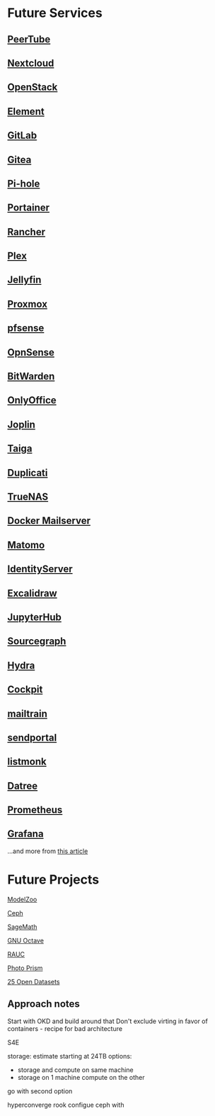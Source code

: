 # Future Services

## [PeerTube](https://github.com/Chocobozzz/PeerTube)

## [Nextcloud](https://github.com/nextcloud)

## [OpenStack](https://www.openstack.org/)

## [Element](https://element.io/)

## [GitLab](https://about.gitlab.com/install/)

## [Gitea](https://github.com/go-gitea/gitea)

## [Pi-hole](https://pi-hole.net/)

## [Portainer](https://www.portainer.io/)

## [Rancher](https://rancher.com/)

## [Plex](https://www.plex.tv/)

## [Jellyfin](https://jellyfin.org/)

## [Proxmox](https://www.proxmox.com/en/proxmox-ve)

## [pfsense](https://www.pfsense.org/)

## [OpnSense](https://opnsense.org/)

## [BitWarden](https://bitwarden.com/)

## [OnlyOffice](https://www.onlyoffice.com/desktop.aspx?AFFILIATE=6732&__c=1&affChecked=1)

## [Joplin](https://joplinapp.org/)

## [Taiga](https://www.taiga.io/)

## [Duplicati](https://www.duplicati.com/)

## [TrueNAS](https://www.truenas.com/)

## [Docker Mailserver](https://github.com/docker-mailserver/docker-mailserver)

## [Matomo](https://github.com/matomo-org/matomo)

## [IdentityServer](https://github.com/IdentityServer)

## [Excalidraw](https://github.com/excalidraw/excalidraw)

## [JupyterHub](https://jupyter.org/hub)

## [Sourcegraph](https://github.com/sourcegraph/sourcegraph)

## [Hydra](https://github.com/ory/hydra)

## [Cockpit](https://cockpit-project.org/)

## [mailtrain](https://github.com/Mailtrain-org/mailtrain)

## [sendportal](https://github.com/mettle/sendportal)

## [listmonk](https://listmonk.app/docs/)

## [Datree](https://github.com/datreeio/datree)

## [Prometheus](https://prometheus.io/)

## [Grafana](https://grafana.com/)

...and more from [this article](https://aaron-kt-berry.medium.com/top-10-software-for-your-homelab-in-2021-98137a7de051)


# Future Projects

[ModelZoo](https://modelzoo.co/)

[Ceph](https://www.reddit.com/r/homelab/comments/8f6tdg/anybody_having_ceph_builds_in_their_homelab/)

[SageMath](https://www.sagemath.org/)

[GNU Octave](https://www.gnu.org/software/octave/)

[RAUC](https://github.com/rauc/rauc)

[Photo Prism](https://photoprism.app/)

[25 Open Datasets](https://www.analyticsvidhya.com/blog/2018/03/comprehensive-collection-deep-learning-datasets/)

## Approach notes

Start with OKD and build around that
Don't exclude virting in favor of containers - recipe for bad architecture

S4E

storage:
estimate starting at 24TB
options:
* storage and compute on same machine
* storage on 1 machine compute on the other

go with second option

hyperconverge
rook configue ceph with 

